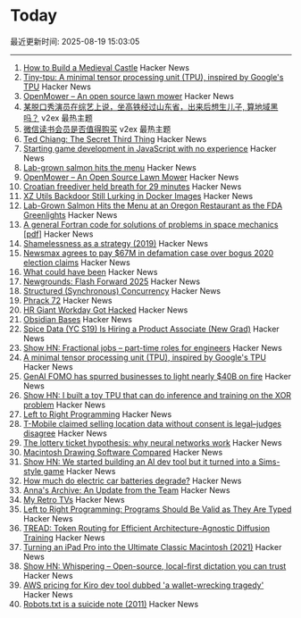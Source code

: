 # Today

最近更新时间: 2025-08-19 15:03:05

--- 
1. [How to Build a Medieval Castle](https://archaeology.org/issues/september-october-2025/features/how-to-build-a-medieval-castle/) Hacker News
2. [Tiny-tpu: A minimal tensor processing unit (TPU), inspired by Google's TPU](https://github.com/tiny-tpu-v2/tiny-tpu) Hacker News
3. [OpenMower – An open source lawn mower](https://github.com/ClemensElflein/OpenMower) Hacker News
4. [某脱口秀演员在综艺上说，坐高铁经过山东省，出来后想生儿子, 算地域黑吗？](https://www.v2ex.com/t/1153339) v2ex 最热主题
5. [微信读书会员是否值得购买](https://www.v2ex.com/t/1153337) v2ex 最热主题
6. [Ted Chiang: The Secret Third Thing](https://linch.substack.com/p/ted-chiang-review) Hacker News
7. [Starting game development in JavaScript with no experience](https://jslegenddev.substack.com/p/how-to-start-making-games-in-javascript) Hacker News
8. [Lab-grown salmon hits the menu](https://www.smithsonianmag.com/smart-news/lab-grown-salmon-hits-the-menu-at-an-oregon-restaurant-as-the-fda-greenlights-the-cell-cultured-product-180986769/) Hacker News
9. [OpenMower – An Open Source Lawn Mower](https://github.com/ClemensElflein/OpenMower) Hacker News
10. [Croatian freediver held breath for 29 minutes](https://divernet.com/scuba-news/freediving/how-croatian-freediver-held-breath-for-29-minutes/) Hacker News
11. [XZ Utils Backdoor Still Lurking in Docker Images](https://www.binarly.io/blog/persistent-risk-xz-utils-backdoor-still-lurking-in-docker-images) Hacker News
12. [Lab-Grown Salmon Hits the Menu at an Oregon Restaurant as the FDA Greenlights](https://www.smithsonianmag.com/smart-news/lab-grown-salmon-hits-the-menu-at-an-oregon-restaurant-as-the-fda-greenlights-the-cell-cultured-product-180986769/) Hacker News
13. [A general Fortran code for solutions of problems in space mechanics [pdf]](https://jonathanadams.pro/blog-articles/Nasa-Fortran-Code-1963.pdf) Hacker News
14. [Shamelessness as a strategy (2019)](https://nadia.xyz/shameless) Hacker News
15. [Newsmax agrees to pay $67M in defamation case over bogus 2020 election claims](https://apnews.com/article/dominion-voting-newsmax-defamation-trump-2020-3b2366dfdae3a8432afe822bf14fe1ef) Hacker News
16. [What could have been](https://coppolaemilio.com/entries/what-could-have-been/) Hacker News
17. [Newgrounds: Flash Forward 2025](https://www.newgrounds.com/bbs/topic/1542140) Hacker News
18. [Structured (Synchronous) Concurrency](https://fsantanna.github.io/sc.html) Hacker News
19. [Phrack 72](https://phrack.org/issues/72/1) Hacker News
20. [HR Giant Workday Got Hacked](https://gizmodo.com/hr-giant-workday-got-hacked-2000644474) Hacker News
21. [Obsidian Bases](https://help.obsidian.md/bases) Hacker News
22. [Spice Data (YC S19) Is Hiring a Product Associate (New Grad)](https://www.ycombinator.com/companies/spice-data/jobs/RJz1peY-product-associate-new-grad) Hacker News
23. [Show HN: Fractional jobs – part-time roles for engineers](https://www.fractionaljobs.io) Hacker News
24. [A minimal tensor processing unit (TPU), inspired by Google's TPU](https://github.com/tiny-tpu-v2/tiny-tpu) Hacker News
25. [GenAI FOMO has spurred businesses to light nearly $40B on fire](https://www.theregister.com/2025/08/18/generative_ai_zero_return_95_percent/) Hacker News
26. [Show HN: I built a toy TPU that can do inference and training on the XOR problem](https://www.tinytpu.com) Hacker News
27. [Left to Right Programming](https://graic.net/p/left-to-right-programming) Hacker News
28. [T-Mobile claimed selling location data without consent is legal–judges disagree](https://arstechnica.com/tech-policy/2025/08/t-mobile-claimed-selling-location-data-without-consent-is-legal-judges-disagree/) Hacker News
29. [The lottery ticket hypothesis: why neural networks work](https://nearlyright.com/how-ai-researchers-accidentally-discovered-that-everything-they-thought-about-learning-was-wrong/) Hacker News
30. [Macintosh Drawing Software Compared](https://blog.gingerbeardman.com/2021/04/24/macintosh-drawing-software-compared/) Hacker News
31. [Show HN: We started building an AI dev tool but it turned into a Sims-style game](https://www.youtube.com/watch?v=sRPnX_f2V_c) Hacker News
32. [How much do electric car batteries degrade?](https://www.sustainabilitybynumbers.com/p/electric-car-battery-degradation) Hacker News
33. [Anna's Archive: An Update from the Team](https://annas-archive.org/blog/an-update-from-the-team.html) Hacker News
34. [My Retro TVs](https://www.myretrotvs.com/) Hacker News
35. [Left to Right Programming: Programs Should Be Valid as They Are Typed](https://graic.net/p/left-to-right-programming) Hacker News
36. [TREAD: Token Routing for Efficient Architecture-Agnostic Diffusion Training](https://arxiv.org/abs/2501.04765) Hacker News
37. [Turning an iPad Pro into the Ultimate Classic Macintosh (2021)](https://blog.gingerbeardman.com/2021/04/17/turning-an-ipad-pro-into-the-ultimate-classic-macintosh/) Hacker News
38. [Show HN: Whispering – Open-source, local-first dictation you can trust](https://github.com/epicenter-so/epicenter/tree/main/apps/whispering) Hacker News
39. [AWS pricing for Kiro dev tool dubbed 'a wallet-wrecking tragedy'](https://www.theregister.com/2025/08/18/aws_updated_kiro_pricing/) Hacker News
40. [Robots.txt is a suicide note (2011)](https://wiki.archiveteam.org/index.php/Robots.txt) Hacker News
